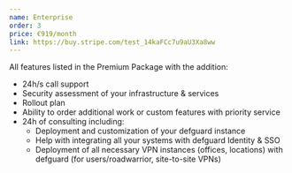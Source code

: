 ```yaml
---
name: Enterprise
order: 3
price: €919/month
link: https://buy.stripe.com/test_14kaFCc7u9aU3Xa8ww
---
```

All features listed in the Premium Package with the addition:

* 24h/s call support
* Security assessment of your infrastructure & services
* Rollout plan
* Ability to order additional work or custom features with priority service
* 24h of consulting including:
  * Deployment and customization of your defguard instance
  * Help with integrating all your systems with defguard Identity & SSO
  * Deployment of all necessary VPN instances (offices, locations) with defguard (for users/roadwarrior, site-to-site VPNs)
